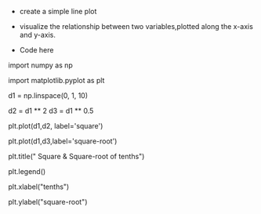 - create a simple line plot
- visualize the relationship between two variables,plotted along the x-axis and y-axis.


- Code here

import numpy as np


import matplotlib.pyplot as plt

d1 = np.linspace(0, 1, 10) 

d2 = d1 ** 2  d3 = d1 ** 0.5

plt.plot(d1,d2, label='square')  


plt.plot(d1,d3,label='square-root')


plt.title(" Square & Square-root of tenths")


plt.legend()


plt.xlabel("tenths")


plt.ylabel("square-root")

